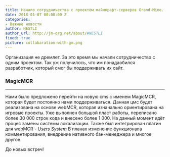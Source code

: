 ```yaml
---
title: Начало сотрудничества с проектом майнкрафт-серверов Grand-Mine.
date: 2018-01-07 00:00:00 Z
categories:
- Важные новости
author: NESTLI
author_url: http://jm-org.net/about/#NESTLI
fixed: true
picture: collabaration-with-gm.png
---
```


Организация не дремлет. За это время мы начали сотрудничество с одним проектом. Так уж получилось, что им понадаобился разработчик, который смог бы поддерживать их сайт. 

### MagicMCR ###
***
Нами было предложено перейти на новую cms с именем  MagicMCR, которая будет постоянно нами поддерживаться. Данная цмс будет реализована на основе webMCR, которая изначально ориентирована на игровые проекты. Уже выполнен большой пласт работы, переписано более 30 000 строк кода и внесено более 1 000. На данный момент идёт процес замены системы локализации. Также был интегрирован плагин для webMCR - _[Users System](http://webmcr.com/?do=extensions&op=full&id=6 "Модуль системы пользователей для WebMCR Reloaded")_ В планах изменение функционала комментирования, внедрение нативного бан-менеджера и многое другое.

До новых встреч!
